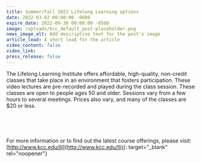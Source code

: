 ```yaml
---
title: Summer/Fall 2022 Lifelong Learning options
date: 2022-03-02 00:00:00 -0600
expire_date: 2022-09-30 00:00:00 -0500
image: /uploads/kcc_default_post-placeholder.png
news_image_alt: Add descriptive text for the post's image
article_lead: A short lead for the article
video_content: false
video_link:
press_release: false
---
```

The Lifelong Learning Institute offers affordable, high-quality, non-credit classes that take place in an environment that fosters participation. These video lectures are pre-recorded and played during the class session. These classes are open to people ages 50 and older. Sessions vary from a few hours to several meetings. Prices also vary, and many of the classes are $20 or less. &nbsp;&nbsp;

&nbsp;

&nbsp;

For more information or to find out the latest course offerings, please visit: [http://www.kcc.edu/lli](http://www.kcc.edu/lli){: target="_blank" rel="noopener"}
